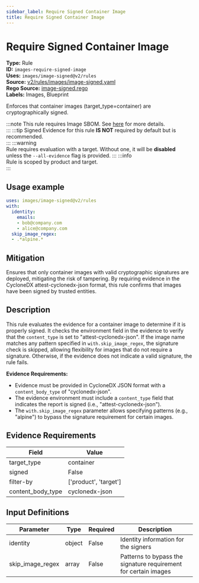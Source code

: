 ```yaml
---
sidebar_label: Require Signed Container Image
title: Require Signed Container Image
---  
```

# Require Signed Container Image  
**Type:** Rule  
**ID:** `images-require-signed-image`  
**Uses:** `images/image-signed@v2/rules`  
**Source:** [v2/rules/images/image-signed.yaml](https://github.com/scribe-public/sample-policies/blob/main/v2/rules/images/image-signed.yaml)  
**Rego Source:** [image-signed.rego](https://github.com/scribe-public/sample-policies/blob/main/v2/rules/images/image-signed.rego)  
**Labels:** Images, Blueprint  

Enforces that container images (target_type=container) are cryptographically signed.


:::note 
This rule requires Image SBOM. See [here](https://deploy-preview-299--scribe-security.netlify.app/valint/sbom) for more details.  
::: 
:::tip 
Signed Evidence for this rule **IS NOT** required by default but is recommended.  
::: 
:::warning  
Rule requires evaluation with a target. Without one, it will be **disabled** unless the `--all-evidence` flag is provided.
::: 
:::info  
Rule is scoped by product and target.  
:::  

## Usage example

```yaml
uses: images/image-signed@v2/rules
with:
  identity:
    emails:
    - bob@company.com
    - alice@company.com
  skip_image_regex:
  - .*alpine.*
```

## Mitigation  
Ensures that only container images with valid cryptographic signatures are deployed, mitigating the risk of tampering. By requiring evidence in the CycloneDX attest-cyclonedx-json format, this rule confirms that images have been signed by trusted entities.



## Description  
This rule evaluates the evidence for a container image to determine if it is properly signed. It checks the 
environment field in the evidence to verify that the `content_type` is set to "attest-cyclonedx-json". If the 
image name matches any pattern specified in `with.skip_image_regex`, the signature check is skipped, allowing flexibility 
for images that do not require a signature. Otherwise, if the evidence does not indicate a valid signature, the rule fails.

**Evidence Requirements:**

- Evidence must be provided in CycloneDX JSON format with a `content_body_type` of "cyclonedx-json".
- The evidence environment must include a `content_type` field that indicates the report is signed (i.e., "attest-cyclonedx-json").
- The `with.skip_image_regex` parameter allows specifying patterns (e.g., "alpine") to bypass the signature requirement for certain images. 


## Evidence Requirements  
| Field | Value |
|-------|-------|
| target_type | container |
| signed | False |
| filter-by | ['product', 'target'] |
| content_body_type | cyclonedx-json |

## Input Definitions  
| Parameter | Type | Required | Description |
|-----------|------|----------|-------------|
| identity | object | False | Identity information for the signers |
| skip_image_regex | array | False | Patterns to bypass the signature requirement for certain images |


